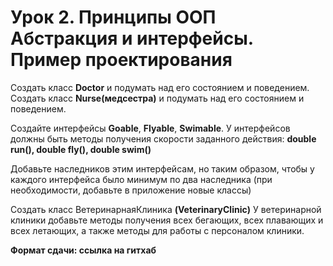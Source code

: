 # Урок 2. Принципы ООП Абстракция и интерфейсы. Пример проектирования

Создать класс **Doctor** и подумать над его состоянием и поведением. Создать класс **Nurse(медсестра)** и подумать над его состоянием и поведением.

Создайте интерфейсы **Goable**, **Flyable**, **Swimable**. У интерфейсов должны быть
методы получения скорости заданного действия: **double run(), double fly(), double swim()**

Добавьте наследников этим интерфейсам, но таким образом,
чтобы у каждого интерфейса было минимум по два наследника (при необходимости, добавьте в приложение новые классы)

Создать класс ВетеринарнаяКлиника **(VeterinaryClinic)**
У ветеринарной клиники добавьте методы получения всех бегающих, всех плавающих и всех летающих, а также методы для работы с персоналом клиники.

**Формат сдачи: ссылка на гитхаб**